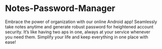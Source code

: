 # Notes-Password-Manager
Embrace the power of organization with our online Android app! Seamlessly take notes anytime and generate robust password for heightened account security. It’s like having two aps in one, always at your service whenever you need them. Simplify your life and keep everything in one place with ease!
